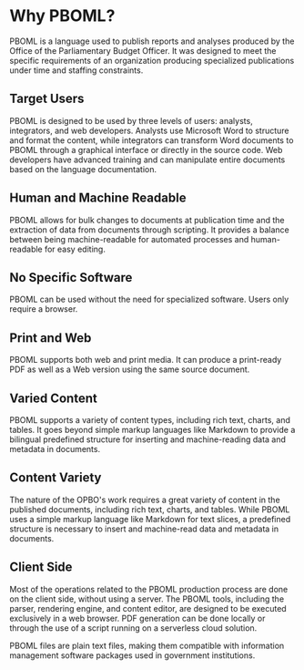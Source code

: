 # Why PBOML?

PBOML is a language used to publish reports and analyses produced by the Office of the Parliamentary Budget Officer. It was designed to meet the specific requirements of an organization producing specialized publications under time and staffing constraints.

## Target Users

PBOML is designed to be used by three levels of users: analysts, integrators, and web developers. Analysts use Microsoft Word to structure and format the content, while integrators can transform Word documents to PBOML through a graphical interface or directly in the source code. Web developers have advanced training and can manipulate entire documents based on the language documentation.

## Human and Machine Readable

PBOML allows for bulk changes to documents at publication time and the extraction of data from documents through scripting. It provides a balance between being machine-readable for automated processes and human-readable for easy editing.

## No Specific Software

PBOML can be used without the need for specialized software. Users only require a browser.

## Print and Web

PBOML supports both web and print media. It can produce a print-ready PDF as well as a Web version using the same source document.

## Varied Content

PBOML supports a variety of content types, including rich text, charts, and tables. It goes beyond simple markup languages like Markdown to provide a bilingual predefined structure for inserting and machine-reading data and metadata in documents.

## Content Variety

The nature of the OPBO's work requires a great variety of content in the published documents, including rich text, charts, and tables. While PBOML uses a simple markup language like Markdown for text slices, a predefined structure is necessary to insert and machine-read data and metadata in documents.

## Client Side

Most of the operations related to the PBOML production process are done on the client side, without using a server. The PBOML tools, including the parser, rendering engine, and content editor, are designed to be executed exclusively in a web browser. PDF generation can be done locally or through the use of a script running on a serverless cloud solution.

PBOML files are plain text files, making them compatible with information management software packages used in government institutions.
